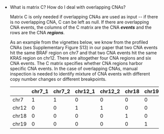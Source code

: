* What is matrix C? How do I deal with overlapping CNAs?

  Matrix C is only needed if overlapping CNAs are used as input -- if there is no overlapping CNA, C can be left as null. If there are overlapping CNA events, the columns of the C matrix are the CNA ***events*** and the rows are the CNA ***regions***.
  
  As an example from the vignettes below, we know from the profiled CNAs (ses Supplementary Figure S13) in our paper that two CNA events hit the same BRAF region on chr7 and that two CNA events hit the same KRAS region on chr12. There are altogether four CNA regions and six CNA events. The C matrix specifies whether CNA regions harbor specific CNA events. In the case of overlapping CNAs, manual inspection is needed to identify mixture of CNA events with different copy number changes or different breakpoints.
  
  |            |     chr7_1 |    chr7_2 |     chr12_1 |    chr12_2 | chr18 | chr19 |
  |------------|------------|-----------|-------------|------------|-------|-------|
  |        chr7|       1    |      1    |       0     |       0    |   0   |   0   |
  |       chr12|       0    |      0    |       1     |       1    |   0   |   0   |
  |       chr18|       0    |      0    |       0     |       0    |   1   |   0   |
  |       chr19|       0    |      0    |       0     |       0    |   0   |   1   |


